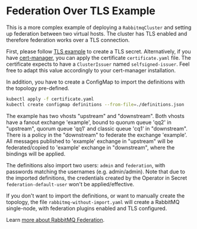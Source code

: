 # Federation Over TLS Example

This is a more complex example of deploying a `RabbitmqCluster` and setting up federation between two virtual hosts. The
cluster has TLS enabled and therefore federation works over a TLS connection.

First, please follow [TLS example](../tls) to create a TLS secret. Alternatively, if you have
[cert-manager](https://cert-manager.io/docs/installation/kubernetes/), you can apply the certificate `certificate.yaml` file.
The certificate expects to have a `ClusterIssuer` named `selfsigned-issuer`. Feel free to adapt this value accordingly to your
cert-manager installation.

In addition, you have to create a ConfigMap to import the definitions with the topology pre-defined.

```bash
kubectl apply -f certificate.yaml
kubectl create configmap definitions --from-file=./definitions.json
```

The example has two vhosts "upstream" and "downstream". Both vhosts have a fanout exchange 'example', bound to quorum queue 'qq2'
in "upstream", quorum queue 'qq1' and classic queue 'cq1' in "downstream". There is a policy in the "downstream" to federate
the exchange 'example'. All messages published to 'example' exchange in "upstream" will be federated/copied to 'example' exchange
in "downstream", where the bindings will be applied.

The definitions also import two users: `admin` and `federation`, with passwords matching the usernames (e.g. admin/admin). Note that
due to the imported definitions, the credentials created by the Operator in Secret `federation-default-user` won't be applied/effective.

If you don't want to import the definitions, or want to manually create the topology, the file `rabbitmq-without-import.yaml` will
create a RabbitMQ single-node, with federation plugins enabled and TLS configured.

Learn [more about RabbitMQ Federation](https://www.rabbitmq.com/federation.html).

